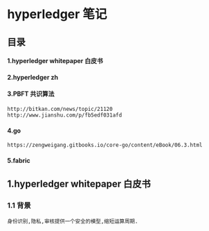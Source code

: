 # hyperledger 笔记

## 目录

#### 1.hyperledger whitepaper 白皮书

#### 2.hyperledger zh 

#### 3.PBFT	共识算法
	http://bitkan.com/news/topic/21120
	http://www.jianshu.com/p/fb5edf031afd
#### 4.go 		
	https://zengweigang.gitbooks.io/core-go/content/eBook/06.3.html

#### 5.fabric 


## 1.hyperledger whitepaper 白皮书

### 1.1 背景
	身份识别,隐私,审核提供一个安全的模型,缩短运算周期.

